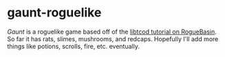 # gaunt-roguelike
_Gaunt_ is a roguelike game based off of the [libtcod tutorial on RogueBasin](http://www.roguebasin.com/index.php?title=Complete_roguelike_tutorial_using_C%2B%2B_and_libtcod_-_part_1:_setting_up).
So far it has rats, slimes, mushrooms, and redcaps. Hopefully I'll add more things like potions, scrolls, fire, etc. eventually.
